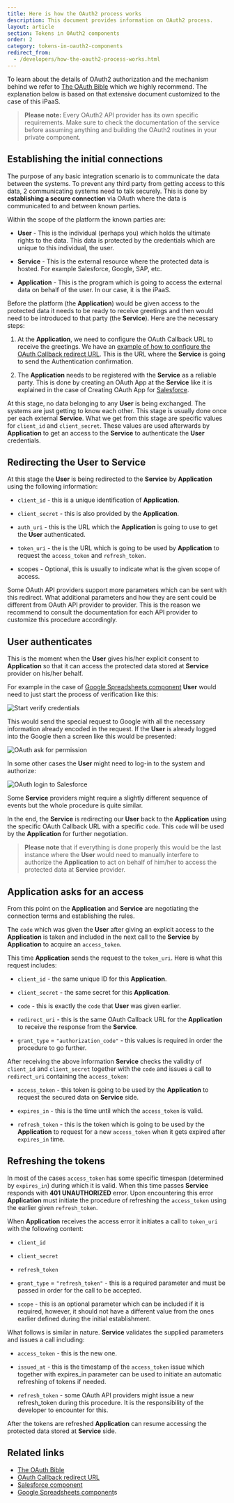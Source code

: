 ```yaml
---
title: Here is how the OAuth2 process works
description: This document provides information on OAuth2 process.
layout: article
section: Tokens in OAuth2 components
order: 2
category: tokens-in-oauth2-components
redirect_from:
  - /developers/how-the-oauth2-process-works.html
---
```


To learn about the details of OAuth2 authorization and the mechanism behind we
refer to [The OAuth Bible](https://github.com/Kong/mashape-oauth) which we highly
recommend. The explanation below is based on that extensive document customized
to the case of this iPaaS.

>**Please note:** Every OAuth2 API provider has its own specific requirements.
> Make sure to check the documentation of the service before assuming anything
> and building the OAuth2 routines in your private component.

## Establishing the initial connections

The purpose of any basic integration scenario is to communicate the data between
the systems. To prevent any third party from getting access to this data, 2
communicating systems need to talk securely. This is done by
**establishing a secure connection** via OAuth where the data is communicated to
and between known parties.

Within the scope of the platform the known parties are:

*    **User** - This is the individual (perhaps you) which holds the ultimate rights to the data. This data is protected by the credentials which are unique to this individual, the user.

*    **Service** - This is the external resource where the protected data is hosted. For example Salesforce, Google, SAP, etc.

  * **Application** - This is the program which is going to access the external data on behalf of the user. In our case, it is the iPaaS.

Before the platform (the **Application**) would be given access to the protected data it needs to be ready to receive greetings and then would need to be introduced to that party (the **Service**). Here are the necessary steps:

  1. At the **Application**, we need to configure the OAuth Callback URL to receive the greetings. We have an [example of how to configure the OAuth Callback redirect URL](/guides/oauth-callback-redirect-url). This is the URL where the **Service** is going to send the Authentication confirmation.

  2. The **Application** needs to be registered with the **Service** as a reliable party. This is done by creating an OAuth App at the **Service** like it is explained in the case of Creating OAuth App for [Salesforce](/components/salesforce/index).

At this stage, no data belonging to any **User** is being exchanged. The systems are just getting to know each other. This stage is usually done once per each external **Service**. What we get from this stage are specific values for `client_id` and `client_secret`. These values are used afterwards by **Application** to get an access to the **Service** to authenticate the **User** credentials.

## Redirecting the User to Service

At this stage the **User** is being redirected to the **Service** by **Application** using the following information:

  * `client_id` - this is a unique identification of **Application**.

  * `client_secret` - this is also provided by the **Application**.

  * `auth_uri` - this is the URL which the **Application** is going to use to get the **User** authenticated.

  * `token_uri` - the is the URL which is going to be used by **Application** to request the `access_token` and
   `refresh_token`.

  * scopes - Optional, this is usually to indicate what is the given scope of access.

Some OAuth API providers support more parameters which can be sent with this redirect. What additional parameters and how they are sent could be different from OAuth API provider to provider. This is the reason we recommend to consult the documentation for each API provider to customize this procedure accordingly.

## User authenticates

This is the moment when the **User** gives his/her explicit consent to **Application** so that it can access the protected data stored at **Service** provider on his/her behalf.

For example in the case of [Google Spreadsheets component](/components/gspreadsheet/index) **User** would need to just start the process of verification like this:

![Start verify credentials](/assets/img/references/tokens-in-oauth2-components/start-verify-credentials.png)

This would send the special request to Google with all the necessary information already encoded in the request. If the **User** is already logged into the Google then a screen like this would be presented:

![OAuth ask for permission](/assets/img/references/tokens-in-oauth2-components/oauth-ask-for-permission.png)

In some other cases the **User** might need to log-in to the system and authorize:

![OAuth login to Salesforce](/assets/img/references/tokens-in-oauth2-components/oauth-login-to-salesforce.png)

Some **Service** providers might require a slightly different sequence of events but the whole procedure is quite similar.

In the end, the **Service** is redirecting our **User** back to the **Application** using the specific OAuth Callback URL with a specific `code`. This `code` will be used by the **Application** for further negotiation.

>**Please note** that if everything is done properly this would be the last instance where the **User** would need to manually interfere to authorize the **Application** to act on behalf of him/her to access the protected data at **Service** provider.

## Application asks for an access

From this point on the **Application** and **Service** are negotiating the connection terms and establishing the rules.

The `code` which was given the **User** after giving an explicit access to the **Application** is taken and included in the next call to the **Service** by **Application** to acquire an `access_token`.

This time **Application** sends the request to the `token_uri`. Here is what this request includes:

  * `client_id` - the same unique ID for this **Application**.

  * `client_secret` - the same secret for this **Application**.

  * `code` - this is exactly the `code` that **User** was given earlier.

  * `redirect_uri` - this is the same OAuth Callback URL for the **Application** to receive the response from the **Service**.

  * `grant_type` = `"authorization_code"` - this values is required in order the procedure to go further.

After receiving the above information **Service** checks the validity of `client_id` and `client_secret` together with the `code` and issues a call to `redirect_uri` containing the `access_token`:

  * `access_token` - this token is going to be used by the **Application** to request the secured data on **Service** side.

  * `expires_in` - this is the time until which the `access_token` is valid.

  * `refresh_token` - this is the token which is going to be used by the **Application** to request for a new `access_token` when it gets expired after `expires_in` time.

## Refreshing the tokens

In most of the cases `access_token` has some specific timespan (determined by `expires_in`) during which it is valid. When this time passes **Service** responds with **401 UNAUTHORIZED** error. Upon encountering this error **Application** must initiate the procedure of refreshing the `access_token` using the earlier given `refresh_token`.

When **Application** receives the access error it initiates a call to `token_uri` with the following content:

  * `client_id`

  * `client_secret`

  * `refresh_token`

  * `grant_type` = `"refresh_token"` - this is a required parameter and must be passed in order for the call to be accepted.

  * `scope` - this is an optional parameter which can be included if it is required, however, it should not have a different value from the ones earlier defined during the initial establishment.

What follows is similar in nature. **Service** validates the supplied parameters and issues a call including:

  * `access_token` - this is the new one.

  * `issued_at` - this is the timestamp of the `access_token` issue which together with expires_in parameter can be used to initiate an automatic refreshing of tokens if needed.

  * `refresh_token` - some OAuth API providers might issue a new refresh_token during this procedure. It is the responsibility of the developer to encounter for this.

After the tokens are refreshed **Application** can resume accessing the protected data stored at **Service** side.

## Related links

- [The OAuth Bible](https://github.com/Kong/mashape-oauth)
- [OAuth Callback redirect URL](/guides/oauth-callback-redirect-url)
- [Salesforce component](/components/salesforce/index)
- [Google Spreadsheets component](/components/gspreadsheet/index)s
